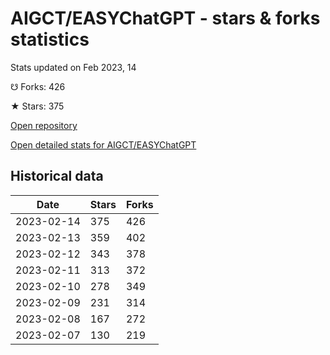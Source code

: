 # AIGCT/EASYChatGPT - stars & forks statistics

Stats updated on Feb 2023, 14

☋ Forks: 426

★ Stars: 375

[Open repository](https://github.com/AIGCT/EASYChatGPT)

[Open detailed stats for AIGCT/EASYChatGPT](https://reviewgithub.com/rep/AIGCT/EASYChatGPT)

## Historical data
| Date | Stars | Forks |
|------|-------|-------|
| 2023-02-14 | 375 | 426 | 
| 2023-02-13 | 359 | 402 | 
| 2023-02-12 | 343 | 378 | 
| 2023-02-11 | 313 | 372 | 
| 2023-02-10 | 278 | 349 | 
| 2023-02-09 | 231 | 314 | 
| 2023-02-08 | 167 | 272 | 
| 2023-02-07 | 130 | 219 | 

